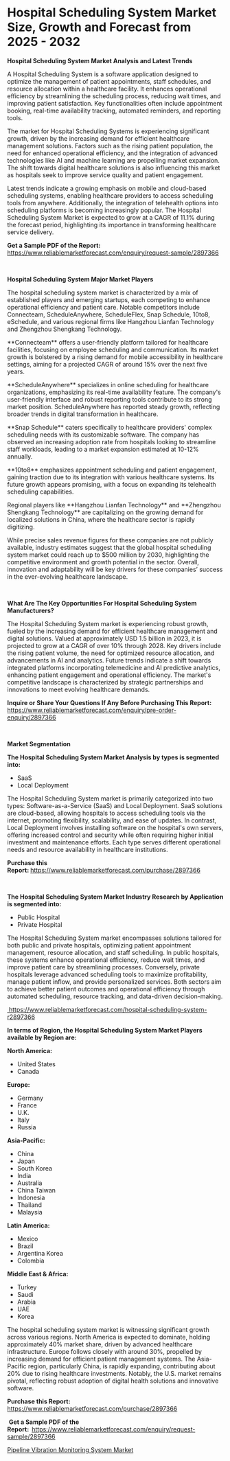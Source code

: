 <p><h1>Hospital Scheduling System Market Size, Growth and Forecast from 2025 - 2032</h1></p><p><strong>Hospital Scheduling System Market Analysis and Latest Trends</strong></p>
<p><p>A Hospital Scheduling System is a software application designed to optimize the management of patient appointments, staff schedules, and resource allocation within a healthcare facility. It enhances operational efficiency by streamlining the scheduling process, reducing wait times, and improving patient satisfaction. Key functionalities often include appointment booking, real-time availability tracking, automated reminders, and reporting tools.</p><p>The market for Hospital Scheduling Systems is experiencing significant growth, driven by the increasing demand for efficient healthcare management solutions. Factors such as the rising patient population, the need for enhanced operational efficiency, and the integration of advanced technologies like AI and machine learning are propelling market expansion. The shift towards digital healthcare solutions is also influencing this market as hospitals seek to improve service quality and patient engagement.</p><p>Latest trends indicate a growing emphasis on mobile and cloud-based scheduling systems, enabling healthcare providers to access scheduling tools from anywhere. Additionally, the integration of telehealth options into scheduling platforms is becoming increasingly popular. The Hospital Scheduling System Market is expected to grow at a CAGR of 11.1% during the forecast period, highlighting its importance in transforming healthcare service delivery.</p></p>
<p><strong>Get a Sample PDF of the Report:&nbsp;</strong> <a href="https://www.reliablemarketforecast.com/enquiry/request-sample/2897366?utm_campaign=3123&utm_medium=2&utm_source=Github&utm_content=ia&utm_term=15032025&utm_id=hospital-scheduling-system">https://www.reliablemarketforecast.com/enquiry/request-sample/2897366</a></p>
<p>&nbsp;</p>
<p><strong>Hospital Scheduling System Major Market Players</strong></p>
<p><p>The hospital scheduling system market is characterized by a mix of established players and emerging startups, each competing to enhance operational efficiency and patient care. Notable competitors include Connecteam, ScheduleAnywhere, ScheduleFlex, Snap Schedule, 10to8, eSchedule, and various regional firms like Hangzhou Lianfan Technology and Zhengzhou Shengkang Technology.</p><p>**Connecteam** offers a user-friendly platform tailored for healthcare facilities, focusing on employee scheduling and communication. Its market growth is bolstered by a rising demand for mobile accessibility in healthcare settings, aiming for a projected CAGR of around 15% over the next five years.</p><p>**ScheduleAnywhere** specializes in online scheduling for healthcare organizations, emphasizing its real-time availability feature. The company's user-friendly interface and robust reporting tools contribute to its strong market position. ScheduleAnywhere has reported steady growth, reflecting broader trends in digital transformation in healthcare.</p><p>**Snap Schedule** caters specifically to healthcare providers' complex scheduling needs with its customizable software. The company has observed an increasing adoption rate from hospitals looking to streamline staff workloads, leading to a market expansion estimated at 10-12% annually.</p><p>**10to8** emphasizes appointment scheduling and patient engagement, gaining traction due to its integration with various healthcare systems. Its future growth appears promising, with a focus on expanding its telehealth scheduling capabilities.</p><p>Regional players like **Hangzhou Lianfan Technology** and **Zhengzhou Shengkang Technology** are capitalizing on the growing demand for localized solutions in China, where the healthcare sector is rapidly digitizing.</p><p>While precise sales revenue figures for these companies are not publicly available, industry estimates suggest that the global hospital scheduling system market could reach up to $500 million by 2030, highlighting the competitive environment and growth potential in the sector. Overall, innovation and adaptability will be key drivers for these companies’ success in the ever-evolving healthcare landscape.</p></p>
<p>&nbsp;</p>
<p><strong>What Are The Key Opportunities For Hospital Scheduling System Manufacturers?</strong></p>
<p><p>The Hospital Scheduling System market is experiencing robust growth, fueled by the increasing demand for efficient healthcare management and digital solutions. Valued at approximately USD 1.5 billion in 2023, it is projected to grow at a CAGR of over 10% through 2028. Key drivers include the rising patient volume, the need for optimized resource allocation, and advancements in AI and analytics. Future trends indicate a shift towards integrated platforms incorporating telemedicine and AI predictive analytics, enhancing patient engagement and operational efficiency. The market's competitive landscape is characterized by strategic partnerships and innovations to meet evolving healthcare demands.</p></p>
<p><strong>Inquire or Share Your Questions If Any Before Purchasing This Report:</strong> <a href="https://www.reliablemarketforecast.com/enquiry/pre-order-enquiry/2897366?utm_campaign=3123&utm_medium=2&utm_source=Github&utm_content=ia&utm_term=15032025&utm_id=hospital-scheduling-system">https://www.reliablemarketforecast.com/enquiry/pre-order-enquiry/2897366</a></p>
<p>&nbsp;</p>
<p><strong>Market Segmentation</strong></p>
<p><strong>The Hospital Scheduling System Market Analysis by types is segmented into:</strong></p>
<p><ul><li>SaaS</li><li>Local Deployment</li></ul></p>
<p><p>The Hospital Scheduling System market is primarily categorized into two types: Software-as-a-Service (SaaS) and Local Deployment. SaaS solutions are cloud-based, allowing hospitals to access scheduling tools via the internet, promoting flexibility, scalability, and ease of updates. In contrast, Local Deployment involves installing software on the hospital's own servers, offering increased control and security while often requiring higher initial investment and maintenance efforts. Each type serves different operational needs and resource availability in healthcare institutions.</p></p>
<p><strong>Purchase this Report:&nbsp;</strong><a href="https://www.reliablemarketforecast.com/purchase/2897366?utm_campaign=3123&utm_medium=2&utm_source=Github&utm_content=ia&utm_term=15032025&utm_id=hospital-scheduling-system">https://www.reliablemarketforecast.com/purchase/2897366</a></p>
<p>&nbsp;</p>
<p><strong>The Hospital Scheduling System Market Industry Research by Application is segmented into:</strong></p>
<p><ul><li>Public Hospital</li><li>Private Hospital</li></ul></p>
<p><p>The Hospital Scheduling System market encompasses solutions tailored for both public and private hospitals, optimizing patient appointment management, resource allocation, and staff scheduling. In public hospitals, these systems enhance operational efficiency, reduce wait times, and improve patient care by streamlining processes. Conversely, private hospitals leverage advanced scheduling tools to maximize profitability, manage patient inflow, and provide personalized services. Both sectors aim to achieve better patient outcomes and operational efficiency through automated scheduling, resource tracking, and data-driven decision-making.</p></p>
<p><a href="https://www.reliablemarketforecast.com/hospital-scheduling-system-r2897366?utm_campaign=3123&utm_medium=2&utm_source=Github&utm_content=ia&utm_term=15032025&utm_id=hospital-scheduling-system">&nbsp;https://www.reliablemarketforecast.com/hospital-scheduling-system-r2897366</a></p>
<p><strong>In terms of Region, the Hospital Scheduling System Market Players available by Region are:</strong></p>
<p>
    <p> <strong> North America: </strong>
        <ul>
            <li>United States</li>
            <li>Canada</li>
        </ul>
        </p> 
    <p> <strong> Europe: </strong>
        <ul>
            <li>Germany</li>
            <li>France</li>
            <li>U.K.</li>
            <li>Italy</li>
            <li>Russia</li>
        </ul>
        </p> 
    <p> <strong> Asia-Pacific: </strong>
        <ul>
            <li>China</li>
            <li>Japan</li>
            <li>South Korea</li>
            <li>India</li>
            <li>Australia</li>
            <li>China Taiwan</li>
            <li>Indonesia</li>
            <li>Thailand</li>
            <li>Malaysia</li>
        </ul>
        </p> 
    <p> <strong> Latin America: </strong>
        <ul>
            <li>Mexico</li>
            <li>Brazil</li>
            <li>Argentina Korea</li>
            <li>Colombia</li>
        </ul>
        </p> 
    <p> <strong> Middle East & Africa: </strong>
        <ul>
            <li>Turkey</li>
            <li>Saudi</li>
            <li>Arabia</li>
            <li>UAE</li>
            <li>Korea</li>
        </ul>
    </p>
    </p>
<p><p>The hospital scheduling system market is witnessing significant growth across various regions. North America is expected to dominate, holding approximately 40% market share, driven by advanced healthcare infrastructure. Europe follows closely with around 30%, propelled by increasing demand for efficient patient management systems. The Asia-Pacific region, particularly China, is rapidly expanding, contributing about 20% due to rising healthcare investments. Notably, the U.S. market remains pivotal, reflecting robust adoption of digital health solutions and innovative software.</p></p>
<p><strong>Purchase this Report: </strong><a href="https://www.reliablemarketforecast.com/purchase/2897366?utm_campaign=3123&utm_medium=2&utm_source=Github&utm_content=ia&utm_term=15032025&utm_id=hospital-scheduling-system">https://www.reliablemarketforecast.com/purchase/2897366</a></p>
<p>&nbsp;<strong>Get a Sample PDF of the Report:&nbsp;&nbsp;</strong><a href="https://www.reliablemarketforecast.com/enquiry/request-sample/2897366?utm_campaign=3123&utm_medium=2&utm_source=Github&utm_content=ia&utm_term=15032025&utm_id=hospital-scheduling-system">https://www.reliablemarketforecast.com/enquiry/request-sample/2897366</a></p>
<p><strong></strong></p>
<p><p><a href="https://github.com/lynlynyusay/Market-Research-Report-List-1/blob/main/pipeline-vibration-monitoring-system-market.md?utm_campaign=3123&utm_medium=2&utm_source=Github&utm_content=ia&utm_term=15032025&utm_id=hospital-scheduling-system">Pipeline Vibration Monitoring System Market</a></p></p>